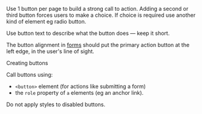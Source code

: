 Use 1 button per page to build a strong call to action. Adding a second or third button forces users to make a choice. If choice is required use another kind of element eg radio button.

Use button text to describe what the button does &mdash; keep it short.

The button alignment in [forms](section-forms.html) should put the primary action button at the left edge, in the user's line of sight.

Creating buttons

Call buttons using:

- `<button>` element (for actions like submitting a form)
- the `role` property of `a` elements (eg an anchor link).

Do not apply styles to disabled buttons.
